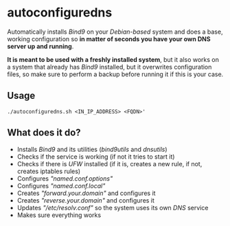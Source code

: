 # autoconfiguredns
Automatically installs *Bind9* on your *Debian-based* system and does a base, working configuration so **in matter of seconds you have your own DNS server up and running**.

**It is meant to be used with a freshly installed system**, but it also works on a system that already has *Bind9* installed, but it overwrites configuration files, so make sure to perform a backup before running it if this is your case.

## Usage
`./autoconfiguredns.sh <IN_IP_ADDRESS> <FQDN>'`

## What does it do?
* Installs *Bind9* and its utilities (*bind9utils* and *dnsutils*)
* Checks if the service is working (if not it tries to start it)
* Checks if there is *UFW* installed (if it is, creates a new rule, if not, creates iptables rules)
* Configures *"named.conf.options"*
* Configures *"named.conf.local"*
* Creates *"forward.your.domain"* and configures it
* Creates *"reverse.your.domain"* and configures it
* Updates *"/etc/resolv.conf"* so the system uses its own *DNS* service
* Makes sure everything works
